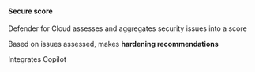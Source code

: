 #### Secure score
Defender for Cloud assesses and aggregates security issues into a score

Based on issues assessed, makes **hardening recommendations**

Integrates Copilot